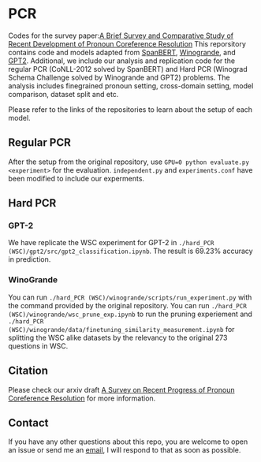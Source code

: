 # PCR
Codes for the survey paper:[A Brief Survey and Comparative Study of Recent Development of Pronoun Coreference Resolution](https://arxiv.org/abs/2009.12721) 
This reporsitory contains code and models adapted from [SpanBERT](https://github.com/younghz/Markdown), [Winogrande](https://github.com/allenai/winogrande), and [GPT2](https://github.com/openai/gpt-2). Additional, we include our analysis and replication code for the regular PCR (CoNLL-2012 solved by SpanBERT) and Hard PCR (Winograd Schema Challenge solved by Winogrande and GPT2) problems. The analysis includes finegrained pronoun setting, cross-domain setting, model comparison, dataset split and etc.


Please refer to the links of the repositories to learn about the setup of each model.

## Regular PCR
After the setup from the original repository, use `GPU=0 python evaluate.py <experiment>` for the evaluation. `independent.py` and `experiments.conf` have been modified to include our experments. 

## Hard PCR
### GPT-2
We have replicate the WSC experiment for GPT-2 in `./hard_PCR (WSC)/gpt2/src/gpt2_classification.ipynb`. The result is 69.23% accuracy in prediction.

### WinoGrande
You can run `./hard_PCR (WSC)/winogrande/scripts/run_experiment.py` with the command provided by the original repository. You can run `./hard_PCR (WSC)/winogrande/wsc_prune_exp.ipynb` to run the pruning experiement and  `./hard_PCR (WSC)/winogrande/data/finetuning_similarity_measurement.ipynb` for splitting the WSC alike datasets by the relevancy to the original 273 questions in WSC.

## Citation
Please check our arxiv draft [A Survey on Recent Progress of Pronoun Coreference Resolution](https://arxiv.org/abs/2009.12721) for more information.

## Contact
If you have any other questions about this repo, you are welcome to open an issue or send me an [email](xzhaoar@connect.ust.hk), I will respond to that as soon as possible.

